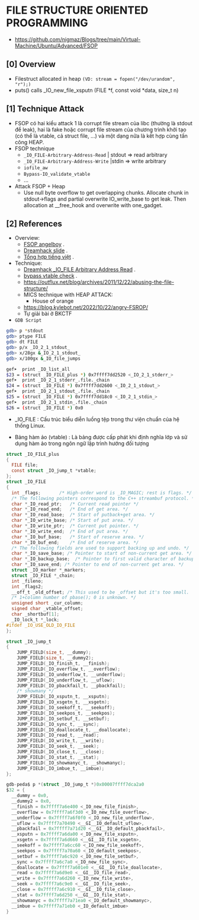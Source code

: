 # FILE STRUCTURE ORIENTED PROGRAMMING

- https://github.com/nigmaz/Blogs/tree/main/Virtual-Machine/Ubuntu/Advanced/FSOP

## [0] Overview
- Filestruct allocated in heap `(VD: stream = fopen("/dev/urandom", "r");)`
- puts() calls _IO_new_file_xsputn (FILE *f, const void *data, size_t n)

## [1] Technique Attack
- FSOP có hai kiểu attack 1 là corrupt file stream của libc (thường là stdout để leak), hai là fake hoặc corrupt file stream của chương trình khởi tạo (có thể là vtable, cả struct file, ...) và một dạng nữa là kết hợp cùng tấn công HEAP.
- FSOP technique
   *  `_IO_FILE-Arbitrary-Address-Read` | stdout => read arbitrary 
   *  `_IO_FILE-Arbitrary-Address-Write` |stdin => write arbitrary
   *  `iofile_aw`
   *  `Bypass-IO_validate_vtable`
   * ...
- Attack FSOP + Heap
   * Use null byte overflow to get overlapping chunks. Allocate chunk in stdout->flags and partial overwrite IO_write_base to get leak. Then allocation at __free_hook and overwrite with one_gadget.


## [2] References
- Overview:
    * [FSOP angelboy](https://nightrainy.github.io/2019/08/07/play-withe-file-structure-%E6%90%AC%E8%BF%90/?fbclid=IwAR06PLkixggoSadl1ANGvZNW4zgfNOgcs5VC2l2IHtFzEVclUJzFp2NObsI#content) .
    * [Dreamhack slide](https://learn.dreamhack.io/271#4) .
    * [Tổng hợp tiếng việt](https://hackmd.io/@ductin/r1b8nhBs5) .
- Technique:
    * [Dreamhack _IO_FILE Arbitrary Address Read](https://wyv3rn.tistory.com/111) .
    * [bypass vtable check](https://dhavalkapil.com/blogs/FILE-Structure-Exploitation/) .
    * https://outflux.net/blog/archives/2011/12/22/abusing-the-file-structure/
    * MICS technique with HEAP ATTACK:
        + House of orange
    * https://blog.kylebot.net/2022/10/22/angry-FSROP/
    * Tự giải bài ở BKCTF
- `GDB Script`
```bash
gdb> p *stdout
gdb> ptype FILE
gdb> dt FILE
gdb> p/x _IO_2_1_stdout_
gdb> x/28gx &_IO_2_1_stdout_
gdb> x/100gx &_IO_file_jumps

gef➤  print _IO_list_all
$23 = (struct _IO_FILE_plus *) 0x7ffff7dd2520 <_IO_2_1_stderr_>
gef➤  print _IO_2_1_stderr_.file._chain
$24 = (struct _IO_FILE *) 0x7ffff7dd2600 <_IO_2_1_stdout_>
gef➤  print _IO_2_1_stdout_.file._chain
$25 = (struct _IO_FILE *) 0x7ffff7dd18c0 <_IO_2_1_stdin_>
gef➤  print _IO_2_1_stdin_.file._chain
$26 = (struct _IO_FILE *) 0x0
```
- _IO_FILE : Cấu trúc biểu diễn luồng tệp trong thư viện chuẩn của hệ thống Linux.

- Bảng hàm ảo (vtable) : Là bảng được cấp phát khi định nghĩa lớp và sử dụng hàm ảo trong ngôn ngữ lập trình hướng đối tượng
```c
struct _IO_FILE_plus
{
  FILE file;
  const struct _IO_jump_t *vtable;
};
struct _IO_FILE
{
  int _flags;		/* High-order word is _IO_MAGIC; rest is flags. */
  /* The following pointers correspond to the C++ streambuf protocol. */
  char *_IO_read_ptr;	/* Current read pointer */
  char *_IO_read_end;	/* End of get area. */
  char *_IO_read_base;	/* Start of putback+get area. */
  char *_IO_write_base;	/* Start of put area. */
  char *_IO_write_ptr;	/* Current put pointer. */
  char *_IO_write_end;	/* End of put area. */
  char *_IO_buf_base;	/* Start of reserve area. */
  char *_IO_buf_end;	/* End of reserve area. */
  /* The following fields are used to support backing up and undo. */
  char *_IO_save_base; /* Pointer to start of non-current get area. */
  char *_IO_backup_base;  /* Pointer to first valid character of backup area */
  char *_IO_save_end; /* Pointer to end of non-current get area. */
  struct _IO_marker *_markers;
  struct _IO_FILE *_chain;
  int _fileno;
  int _flags2;
  __off_t _old_offset; /* This used to be _offset but it's too small.  */
  /* 1+column number of pbase(); 0 is unknown. */
  unsigned short _cur_column;
  signed char _vtable_offset;
  char _shortbuf[1];
  _IO_lock_t *_lock;
#ifdef _IO_USE_OLD_IO_FILE
};
```
```c
struct _IO_jump_t
{
    JUMP_FIELD(size_t, __dummy);
    JUMP_FIELD(size_t, __dummy2);
    JUMP_FIELD(_IO_finish_t, __finish);
    JUMP_FIELD(_IO_overflow_t, __overflow);
    JUMP_FIELD(_IO_underflow_t, __underflow);
    JUMP_FIELD(_IO_underflow_t, __uflow);
    JUMP_FIELD(_IO_pbackfail_t, __pbackfail);
    /* showmany */
    JUMP_FIELD(_IO_xsputn_t, __xsputn);
    JUMP_FIELD(_IO_xsgetn_t, __xsgetn);
    JUMP_FIELD(_IO_seekoff_t, __seekoff);
    JUMP_FIELD(_IO_seekpos_t, __seekpos);
    JUMP_FIELD(_IO_setbuf_t, __setbuf);
    JUMP_FIELD(_IO_sync_t, __sync);
    JUMP_FIELD(_IO_doallocate_t, __doallocate);
    JUMP_FIELD(_IO_read_t, __read);
    JUMP_FIELD(_IO_write_t, __write);
    JUMP_FIELD(_IO_seek_t, __seek);
    JUMP_FIELD(_IO_close_t, __close);
    JUMP_FIELD(_IO_stat_t, __stat);
    JUMP_FIELD(_IO_showmanyc_t, __showmanyc);
    JUMP_FIELD(_IO_imbue_t, __imbue);
};

gdb-peda$ p *(struct _IO_jump_t *)0x00007ffff7dca2a0
$32 = {
  __dummy = 0x0, 
  __dummy2 = 0x0, 
  __finish = 0x7ffff7a6e400 <_IO_new_file_finish>, 
  __overflow = 0x7ffff7a6f3d0 <_IO_new_file_overflow>, 
  __underflow = 0x7ffff7a6f0f0 <_IO_new_file_underflow>, 
  __uflow = 0x7ffff7a70490 <__GI__IO_default_uflow>, 
  __pbackfail = 0x7ffff7a71d20 <__GI__IO_default_pbackfail>, 
  __xsputn = 0x7ffff7a6da00 <_IO_new_file_xsputn>, 
  __xsgetn = 0x7ffff7a6d660 <__GI__IO_file_xsgetn>, 
  __seekoff = 0x7ffff7a6cc60 <_IO_new_file_seekoff>, 
  __seekpos = 0x7ffff7a70a60 <_IO_default_seekpos>, 
  __setbuf = 0x7ffff7a6c920 <_IO_new_file_setbuf>, 
  __sync = 0x7ffff7a6c7a0 <_IO_new_file_sync>, 
  __doallocate = 0x7ffff7a601e0 <__GI__IO_file_doallocate>, 
  __read = 0x7ffff7a6d9e0 <__GI__IO_file_read>, 
  __write = 0x7ffff7a6d260 <_IO_new_file_write>, 
  __seek = 0x7ffff7a6c9e0 <__GI__IO_file_seek>, 
  __close = 0x7ffff7a6c910 <__GI__IO_file_close>, 
  __stat = 0x7ffff7a6d250 <__GI__IO_file_stat>, 
  __showmanyc = 0x7ffff7a71ea0 <_IO_default_showmanyc>, 
  __imbue = 0x7ffff7a71eb0 <_IO_default_imbue>
}
```
